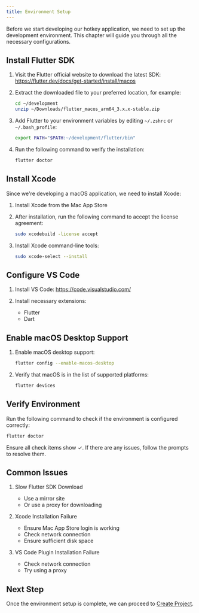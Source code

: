 ```yaml
---
title: Environment Setup
---
```


Before we start developing our hotkey application, we need to set up the development environment. This chapter will guide you through all the necessary configurations.

## Install Flutter SDK

1. Visit the Flutter official website to download the latest SDK:
   https://flutter.dev/docs/get-started/install/macos

2. Extract the downloaded file to your preferred location, for example:

   ```bash
   cd ~/development
   unzip ~/Downloads/flutter_macos_arm64_3.x.x-stable.zip
   ```

3. Add Flutter to your environment variables by editing `~/.zshrc` or `~/.bash_profile`:

   ```bash
   export PATH="$PATH:~/development/flutter/bin"
   ```

4. Run the following command to verify the installation:
   ```bash
   flutter doctor
   ```

## Install Xcode

Since we're developing a macOS application, we need to install Xcode:

1. Install Xcode from the Mac App Store

2. After installation, run the following command to accept the license agreement:

   ```bash
   sudo xcodebuild -license accept
   ```

3. Install Xcode command-line tools:
   ```bash
   sudo xcode-select --install
   ```

## Configure VS Code

1. Install VS Code:
   https://code.visualstudio.com/

2. Install necessary extensions:
   - Flutter
   - Dart

## Enable macOS Desktop Support

1. Enable macOS desktop support:

   ```bash
   flutter config --enable-macos-desktop
   ```

2. Verify that macOS is in the list of supported platforms:
   ```bash
   flutter devices
   ```

## Verify Environment

Run the following command to check if the environment is configured correctly:

```bash
flutter doctor
```

Ensure all check items show ✓. If there are any issues, follow the prompts to resolve them.

## Common Issues

1. Slow Flutter SDK Download

   - Use a mirror site
   - Or use a proxy for downloading

2. Xcode Installation Failure

   - Ensure Mac App Store login is working
   - Check network connection
   - Ensure sufficient disk space

3. VS Code Plugin Installation Failure
   - Check network connection
   - Try using a proxy

## Next Step

Once the environment setup is complete, we can proceed to [Create Project](./01-Create_Project.md).
